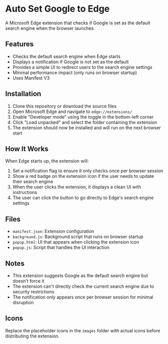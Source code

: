# Auto Set Google to Edge

A Microsoft Edge extension that checks if Google is set as the default search engine when the browser launches.

## Features

- Checks the default search engine when Edge starts
- Displays a notification if Google is not set as the default
- Provides a simple UI to redirect users to the search engine settings
- Minimal performance impact (only runs on browser startup)
- Uses Manifest V3

## Installation

1. Clone this repository or download the source files
2. Open Microsoft Edge and navigate to `edge://extensions/`
3. Enable "Developer mode" using the toggle in the bottom-left corner
4. Click "Load unpacked" and select the folder containing the extension
5. The extension should now be installed and will run on the next browser start

## How It Works

When Edge starts up, the extension will:
1. Set a notification flag to ensure it only checks once per browser session
2. Show a red badge on the extension icon if the user needs to update their search engine
3. When the user clicks the extension, it displays a clean UI with instructions
4. The user can click the button to go directly to Edge's search engine settings

## Files

- `manifest.json`: Extension configuration
- `background.js`: Background script that runs on browser startup
- `popup.html`: UI that appears when clicking the extension icon
- `popup.js`: Script that handles the UI interaction

## Notes

- This extension suggests Google as the default search engine but doesn't force it
- The extension can't directly check the current search engine due to security restrictions
- The notification only appears once per browser session for minimal disruption

## Icons

Replace the placeholder icons in the `images` folder with actual icons before distributing the extension. 